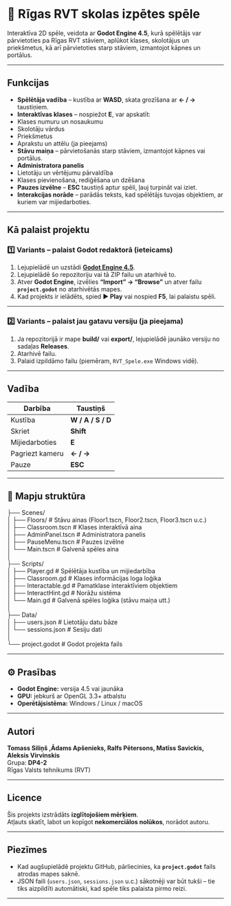 # 🏫 Rīgas RVT skolas izpētes spēle

Interaktīva 2D spēle, veidota ar **Godot Engine 4.5**, kurā spēlētājs var pārvietoties pa Rīgas RVT stāviem, aplūkot klases, skolotājus un priekšmetus, kā arī pārvietoties starp stāviem, izmantojot kāpnes un portālus.

---

##  Funkcijas

-  **Spēlētāja vadība** – kustība ar **WASD**, skata grozīšana ar **← / →** taustiņiem.
-  **Interaktīvas klases** – nospiežot **E**, var apskatīt:
  - Klases numuru un nosaukumu  
  - Skolotāju vārdus  
  - Priekšmetus  
  - Aprakstu un attēlu (ja pieejams)
-  **Stāvu maiņa** – pārvietošanās starp stāviem, izmantojot kāpnes vai portālus.
-  **Administratora panelis**  
  - Lietotāju un vērtējumu pārvaldība  
  - Klases pievienošana, rediģēšana un dzēšana
-  **Pauzes izvēlne** – **ESC** taustiņš aptur spēli, ļauj turpināt vai iziet.
-  **Interakcijas norāde** – parādās teksts, kad spēlētājs tuvojas objektiem, ar kuriem var mijiedarboties.

---

##  Kā palaist projektu

### 1️⃣ Variants – palaist Godot redaktorā (ieteicams)
1. Lejupielādē un uzstādi **[Godot Engine 4.5](https://godotengine.org/download)**.  
2. Lejupielādē šo repozitoriju vai tā ZIP failu un atarhivē to.  
3. Atver **Godot Engine**, izvēlies **“Import” → “Browse”** un atver failu **`project.godot`** no atarhivētās mapes.  
4. Kad projekts ir ielādēts, spied **▶️ Play** vai nospied **F5**, lai palaistu spēli.

---

### 2️⃣ Variants – palaist jau gatavu versiju (ja pieejama)
1. Ja repozitorijā ir mape **build/** vai **export/**, lejupielādē jaunāko versiju no sadaļas **Releases**.  
2. Atarhivē failu.  
3. Palaid izpildāmo failu (piemēram, `RVT_Spele.exe` Windows vidē).

---

##  Vadība

| Darbība | Taustiņš |
|----------|-----------|
| Kustība | **W / A / S / D** |
| Skriet | **Shift** |
| Mijiedarboties | **E** |
| Pagriezt kameru | **← / →** |
| Pauze | **ESC** |

---

## 📁 Mapju struktūra

├── Scenes/<br>
│ ├── Floors/ # Stāvu ainas (Floor1.tscn, Floor2.tscn, Floor3.tscn u.c.)<br>
│ ├── Classroom.tscn # Klases interaktīvā aina<br>
│ ├── AdminPanel.tscn # Administratora panelis<br>
│ ├── PauseMenu.tscn # Pauzes izvēlne<br>
│ └── Main.tscn # Galvenā spēles aina<br>
│<br>
├── Scripts/<br>
│ ├── Player.gd # Spēlētāja kustība un mijiedarbība<br>
│ ├── Classroom.gd # Klases informācijas loga loģika<br>
│ ├── Interactable.gd # Pamatklase interaktīviem objektiem<br>
│ ├── InteractHint.gd # Norāžu sistēma<br>
│ └── Main.gd # Galvenā spēles loģika (stāvu maiņa utt.)<br>
│<br>
├── Data/<br>
│ ├── users.json # Lietotāju datu bāze <br>
│ └── sessions.json # Sesiju dati<br>
│<br>
└── project.godot # Godot projekta fails<br>


---

## ⚙️ Prasības

- **Godot Engine:** versija 4.5 vai jaunāka  
- **GPU:** jebkurš ar OpenGL 3.3+ atbalstu  
- **Operētājsistēma:** Windows / Linux / macOS  

---

##  Autori

**Tomass Siliņš ,Ādams Apšenieks, Ralfs Pētersons, Matīss Savickis, Aleksis Virvinskis**  
Grupa: **DP4-2**  
Rīgas Valsts tehnikums (RVT)

---

##  Licence

Šis projekts izstrādāts **izglītojošiem mērķiem**.  
Atļauts skatīt, labot un kopīgot **nekomerciālos nolūkos**, norādot autoru.

---

##  Piezīmes

- Kad augšupielādē projektu GitHub, pārliecinies, ka **`project.godot`** fails atrodas mapes saknē.  
- JSON faili (`users.json`, `sessions.json` u.c.) sākotnēji var būt tukši – tie tiks aizpildīti automātiski, kad spēle tiks palaista pirmo reizi.

---
